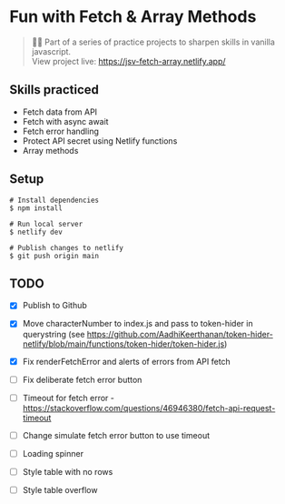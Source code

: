 # Fun with Fetch & Array Methods
> 🧑‍🏫 Part of a series of practice projects to sharpen skills in vanilla javascript.  
> View project live: https://jsv-fetch-array.netlify.app/

## Skills practiced
- Fetch data from API
- Fetch with async await
- Fetch error handling
- Protect API secret using Netlify functions
- Array methods

## Setup
```
# Install dependencies
$ npm install

# Run local server
$ netlify dev

# Publish changes to netlify
$ git push origin main
```

## TODO
- [x] Publish to Github
- [x] Move characterNumber to index.js and pass to token-hider in querystring (see https://github.com/AadhiKeerthanan/token-hider-netlify/blob/main/functions/token-hider/token-hider.js)
- [x] Fix renderFetchError and alerts of errors from API fetch
- [ ] Fix deliberate fetch error button
- [ ] Timeout for fetch error - https://stackoverflow.com/questions/46946380/fetch-api-request-timeout
- [ ] Change simulate fetch error button to use timeout
- [ ] Loading spinner
- [ ] Style table with no rows
- [ ] Style table overflow


